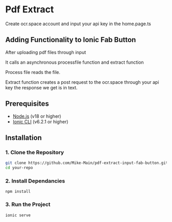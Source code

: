 # Pdf Extract
Create ocr.space account and input your api key in the home.page.ts

## Adding Functionality to Ionic Fab Button

After uploading pdf files through input

It calls an asynchronous processfile function and extract function

Process file reads the file.

Extract function  creates a post request to the ocr.space through your api key the response we get is in text.


## Prerequisites
- [Node.js](https://nodejs.org/) (v18 or higher)
- [Ionic CLI](https://ionicframework.com/docs/cli) (v6.2.1 or higher)

## Installation

### 1. Clone the Repository
```bash
git clone https://github.com/Mike-Main/pdf-extract-input-fab-button.git
cd your-repo
```
### 2. Install Dependancies
```
npm install
```
### 3. Run the Project
```
ionic serve
````

